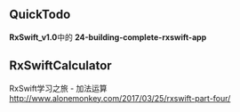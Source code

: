 ## QuickTodo

**RxSwift_v1.0**中的 **24-building-complete-rxswift-app**



## RxSwiftCalculator

RxSwift学习之旅 - 加法运算 
http://www.alonemonkey.com/2017/03/25/rxswift-part-four/
